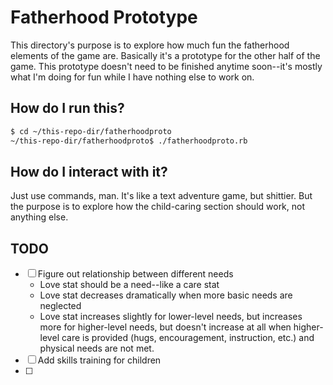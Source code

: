 # Fatherhood Prototype

This directory's purpose is to explore how much fun the fatherhood elements of the game are. Basically it's a prototype for the other half of the game. This prototype doesn't need to be finished anytime soon--it's mostly what I'm doing for fun while I have nothing else to work on.

## How do I run this?

```bash
$ cd ~/this-repo-dir/fatherhoodproto
~/this-repo-dir/fatherhoodproto$ ./fatherhoodproto.rb
```

## How do I interact with it?

Just use commands, man. It's like a text adventure game, but shittier. But the purpose is to explore how the child-caring section should work, not anything else.

## TODO

- [ ] Figure out relationship between different needs
	* Love stat should be a need--like a care stat
	* Love stat decreases dramatically when more basic needs are neglected
	* Love stat increases slightly for lower-level needs, but increases more for higher-level needs, but doesn't increase at all when higher-level care is provided (hugs, encouragement, instruction, etc.) and physical needs are not met.
- [ ] Add skills training for children
- [ ] 